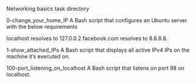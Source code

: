 Networking basics task directory

0-change_your_home_IP
A Bash script that configures an Ubuntu server with the below requirements

localhost resolves to 127.0.0.2
facebook.com resolves to 8.8.8.8.

1-show_attached_IPs
A Bash script that displays all active IPv4 IPs on the machine it’s executed on.

100-port_listening_on_localhost
A Bash script that listens on port 98 on localhost.
